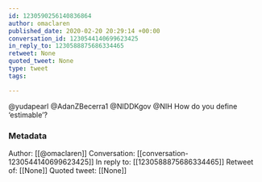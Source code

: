 ```yaml
---
id: 1230590256140836864
author: omaclaren
published_date: 2020-02-20 20:29:14 +00:00
conversation_id: 1230544140699623425
in_reply_to: 1230588875686334465
retweet: None
quoted_tweet: None
type: tweet
tags:

---
```


@yudapearl @AdanZBecerra1 @NIDDKgov @NIH How do you define ‘estimable’?

### Metadata

Author: [[@omaclaren]]
Conversation: [[conversation-1230544140699623425]]
In reply to: [[1230588875686334465]]
Retweet of: [[None]]
Quoted tweet: [[None]]
